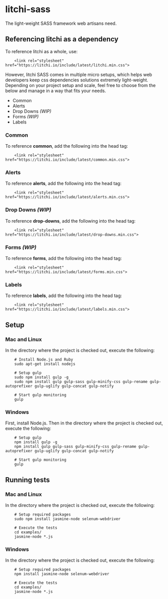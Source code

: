 # litchi-sass

The light-weight SASS framework web artisans need.

## Referencing litchi as a dependency

To reference litchi as a whole, use:

		<link rel="stylesheet" href="https://litchi.io/include/latest/litchi.min.css">

However, litchi SASS comes in multiple micro setups, which helps web developers keep css dependencies solutions extremely light-weight. Depending on your project setup and scale, feel free to choose from the below and manage in a way that fits your needs.

- Common
- Alerts
- Drop Downs *(WIP)*
- Forms *(WIP)*
- Labels

### Common

To reference **common**, add the following into the head tag:

		<link rel="stylesheet" href="https://litchi.io/include/latest/common.min.css">

### Alerts

To reference **alerts**, add the following into the head tag:

		<link rel="stylesheet" href="https://litchi.io/include/latest/alerts.min.css">

### Drop Downs *(WIP)*

To reference **drop-downs**, add the following into the head tag:

		<link rel="stylesheet" href="https://litchi.io/include/latest/drop-downs.min.css">

### Forms *(WIP)*

To reference **forms**, add the following into the head tag:

		<link rel="stylesheet" href="https://litchi.io/include/latest/forms.min.css">

### Labels

To reference **labels**, add the following into the head tag:

		<link rel="stylesheet" href="https://litchi.io/include/latest/labels.min.css">

## Setup

### Mac and Linux

In the directory where the project is checked out, execute the following:

		# Install Node.js and Ruby
		sudo apt-get install nodejs

		# Setup gulp
		sudo npm install gulp -g
		sudo npm install gulp gulp-sass gulp-minify-css gulp-rename gulp-autoprefixer gulp-uglify gulp-concat gulp-notify

		# Start gulp monitoring
		gulp

### Windows

First, install Node.js. Then in the directory where the project is checked out, execute the following:

		# Setup gulp
		npm install gulp -g
		npm install gulp gulp-sass gulp-minify-css gulp-rename gulp-autoprefixer gulp-uglify gulp-concat gulp-notify

		# Start gulp monitoring
		gulp

## Running tests

### Mac and Linux

In the directory where the project is checked out, execute the following:

		# Setup required packages
		sudo npm install jasmine-node selenum-webdriver

		# Execute the tests
		cd examples/
		jasmine-node *.js

### Windows

In the directory where the project is checked out, execute the following:

		# Setup required packages
		npm install jasmine-node selenum-webdriver

		# Execute the tests
		cd examples/
		jasmine-node *.js